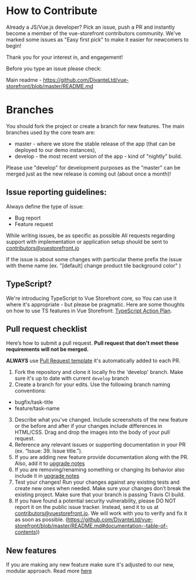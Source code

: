 # How to Contribute

Already a JS/Vue.js developer? Pick an issue, push a PR and instantly become a member of the vue-storefront contributors community.
We've marked some issues as "Easy first pick" to make it easier for newcomers to begin!

Thank you for your interest in, and engagement!

Before you type an issue please check:

Main readme - https://github.com/DivanteLtd/vue-storefront/blob/master/README.md

# Branches

You should fork the project or create a branch for new features.
The main branches used by the core team are:

- master - where we store the stable release of the app (that can be deployed to our demo instances),
- develop - the most recent version of the app - kind of "nightly" build.

Please use "develop" for development purposes as the "master" can be merged just as the new release is coming out (about once a month)!

## Issue reporting guidelines:

Always define the type of issue:
* Bug report
* Feature request

While writing issues, be as specific as possible
All requests regarding support with implementation or application setup should be sent to contributors@vuestorefront.io

If the issue is about some changes with particular theme prefix the issue with theme name (ex. "[default] change product tile background color" )

## TypeScript?

We're introducing TypeScript to Vue Storefront core, so You can use it where it's appropriate - but please be pragmatic.
Here are some thoughts on how to use TS features in Vue Storefront: [TypeScript Action Plan](https://github.com/DivanteLtd/vue-storefront/blob/master/doc/TypeScript%20Action%20Plan.md).

## Pull request checklist

Here’s how to submit a pull request. <b>Pull request that don't meet these requirements will not be merged.</b>

**ALWAYS** use [Pull Request template](https://github.com/DivanteLtd/vue-storefront/blob/master/PULL_REQUEST_TEMPLATE.md) it's automatically added to each PR.
1. Fork the repository and clone it locally fro the 'develop' branch. Make sure it's up to date with current `develop` branch
2. Create a branch for your edits. Use the following branch naming conventions:
 * bugfix/task-title
 * feature/task-name
3. Describe what you've changed. Include screenshots of the new feature or the before and after if your changes include differences in HTML/CSS. Drag and drop the images into the body of your pull request.
4. Reference any relevant issues or supporting documentation in your PR (ex. “Issue: 39. Issue title.”).
5. If you are adding new feature provide documentation along with the PR. Also, add it to [upgrade notes](https://github.com/DivanteLtd/vue-storefront/blob/master/doc/Upgrade%20notes.md)
6. If you are removing/renaming something or changing its behavior also include it in [upgrade notes](https://github.com/DivanteLtd/vue-storefront/blob/master/doc/Upgrade%20notes.md)
7. Test your changes! Run your changes against any existing tests and create new ones when needed. Make sure your changes don’t break the existing project. Make sure that your branch is passing Travis CI build. 
8. If you have found a potential security vulnerability, please DO NOT report it on the public issue tracker. Instead, send it to us at contributors@vuestorefront.io. We will work with you to verify and fix it as soon as possible.
(https://github.com/DivanteLtd/vue-storefront/blob/master/README.md#documentation--table-of-contents))

## New features

If you are making any new feature make sure it's adjusted to our new, modular approach. Read more [here](https://github.com/DivanteLtd/vue-storefront/blob/master/doc/api-modules/about-modules.md)

